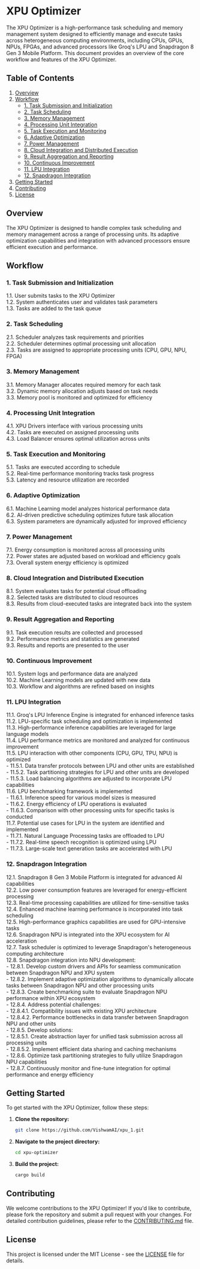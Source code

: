 # XPU Optimizer

The XPU Optimizer is a high-performance task scheduling and memory management system designed to efficiently manage and execute tasks across heterogeneous computing environments, including CPUs, GPUs, NPUs, FPGAs, and advanced processors like Groq's LPU and Snapdragon 8 Gen 3 Mobile Platform. This document provides an overview of the core workflow and features of the XPU Optimizer.

## Table of Contents

1. [Overview](#overview)
2. [Workflow](#workflow)
    - [1. Task Submission and Initialization](#1-task-submission-and-initialization)
    - [2. Task Scheduling](#2-task-scheduling)
    - [3. Memory Management](#3-memory-management)
    - [4. Processing Unit Integration](#4-processing-unit-integration)
    - [5. Task Execution and Monitoring](#5-task-execution-and-monitoring)
    - [6. Adaptive Optimization](#6-adaptive-optimization)
    - [7. Power Management](#7-power-management)
    - [8. Cloud Integration and Distributed Execution](#8-cloud-integration-and-distributed-execution)
    - [9. Result Aggregation and Reporting](#9-result-aggregation-and-reporting)
    - [10. Continuous Improvement](#10-continuous-improvement)
    - [11. LPU Integration](#11-lpu-integration)
    - [12. Snapdragon Integration](#12-snapdragon-integration)
3. [Getting Started](#getting-started)
4. [Contributing](#contributing)
5. [License](#license)

## Overview

The XPU Optimizer is designed to handle complex task scheduling and memory management across a range of processing units. Its adaptive optimization capabilities and integration with advanced processors ensure efficient execution and performance.

## Workflow

### 1. Task Submission and Initialization

1.1. User submits tasks to the XPU Optimizer  
1.2. System authenticates user and validates task parameters  
1.3. Tasks are added to the task queue

### 2. Task Scheduling

2.1. Scheduler analyzes task requirements and priorities  
2.2. Scheduler determines optimal processing unit allocation  
2.3. Tasks are assigned to appropriate processing units (CPU, GPU, NPU, FPGA)

### 3. Memory Management

3.1. Memory Manager allocates required memory for each task  
3.2. Dynamic memory allocation adjusts based on task needs  
3.3. Memory pool is monitored and optimized for efficiency

### 4. Processing Unit Integration

4.1. XPU Drivers interface with various processing units  
4.2. Tasks are executed on assigned processing units  
4.3. Load Balancer ensures optimal utilization across units

### 5. Task Execution and Monitoring

5.1. Tasks are executed according to schedule  
5.2. Real-time performance monitoring tracks task progress  
5.3. Latency and resource utilization are recorded

### 6. Adaptive Optimization

6.1. Machine Learning model analyzes historical performance data  
6.2. AI-driven predictive scheduling optimizes future task allocation  
6.3. System parameters are dynamically adjusted for improved efficiency

### 7. Power Management

7.1. Energy consumption is monitored across all processing units  
7.2. Power states are adjusted based on workload and efficiency goals  
7.3. Overall system energy efficiency is optimized

### 8. Cloud Integration and Distributed Execution

8.1. System evaluates tasks for potential cloud offloading  
8.2. Selected tasks are distributed to cloud resources  
8.3. Results from cloud-executed tasks are integrated back into the system

### 9. Result Aggregation and Reporting

9.1. Task execution results are collected and processed  
9.2. Performance metrics and statistics are generated  
9.3. Results and reports are presented to the user

### 10. Continuous Improvement

10.1. System logs and performance data are analyzed  
10.2. Machine Learning models are updated with new data  
10.3. Workflow and algorithms are refined based on insights

### 11. LPU Integration

11.1. Groq's LPU Inference Engine is integrated for enhanced inference tasks  
11.2. LPU-specific task scheduling and optimization is implemented  
11.3. High-performance inference capabilities are leveraged for large language models  
11.4. LPU performance metrics are monitored and analyzed for continuous improvement  
11.5. LPU interaction with other components (CPU, GPU, TPU, NPU) is optimized  
    - 11.5.1. Data transfer protocols between LPU and other units are established  
    - 11.5.2. Task partitioning strategies for LPU and other units are developed  
    - 11.5.3. Load balancing algorithms are adjusted to incorporate LPU capabilities  
11.6. LPU benchmarking framework is implemented  
    - 11.6.1. Inference speed for various model sizes is measured  
    - 11.6.2. Energy efficiency of LPU operations is evaluated  
    - 11.6.3. Comparison with other processing units for specific tasks is conducted  
11.7. Potential use cases for LPU in the system are identified and implemented  
    - 11.7.1. Natural Language Processing tasks are offloaded to LPU  
    - 11.7.2. Real-time speech recognition is optimized using LPU  
    - 11.7.3. Large-scale text generation tasks are accelerated with LPU

### 12. Snapdragon Integration

12.1. Snapdragon 8 Gen 3 Mobile Platform is integrated for advanced AI capabilities  
12.2. Low power consumption features are leveraged for energy-efficient processing  
12.3. Real-time processing capabilities are utilized for time-sensitive tasks  
12.4. Enhanced machine learning performance is incorporated into task scheduling  
12.5. High-performance graphics capabilities are used for GPU-intensive tasks  
12.6. Snapdragon NPU is integrated into the XPU ecosystem for AI acceleration  
12.7. Task scheduler is optimized to leverage Snapdragon's heterogeneous computing architecture  
12.8. Snapdragon integration into NPU development:  
    - 12.8.1. Develop custom drivers and APIs for seamless communication between Snapdragon NPU and XPU system  
    - 12.8.2. Implement adaptive optimization algorithms to dynamically allocate tasks between Snapdragon NPU and other processing units  
    - 12.8.3. Create benchmarking suite to evaluate Snapdragon NPU performance within XPU ecosystem  
    - 12.8.4. Address potential challenges:  
        - 12.8.4.1. Compatibility issues with existing XPU architecture  
        - 12.8.4.2. Performance bottlenecks in data transfer between Snapdragon NPU and other units  
    - 12.8.5. Develop solutions:  
        - 12.8.5.1. Create abstraction layer for unified task submission across all processing units  
        - 12.8.5.2. Implement efficient data sharing and caching mechanisms  
    - 12.8.6. Optimize task partitioning strategies to fully utilize Snapdragon NPU capabilities  
    - 12.8.7. Continuously monitor and fine-tune integration for optimal performance and energy efficiency

## Getting Started

To get started with the XPU Optimizer, follow these steps:

1. **Clone the repository:**
    ```bash
    git clone https://github.com/VishwamAI/xpu_1.git
    ```

2. **Navigate to the project directory:**
    ```bash
    cd xpu-optimizer
    ```

3. **Build the project:**
    ```bash
    cargo build
    ```

## Contributing

We welcome contributions to the XPU Optimizer! If you'd like to contribute, please fork the repository and submit a pull request with your changes. For detailed contribution guidelines, please refer to the [CONTRIBUTING.md](CONTRIBUTING.md) file.

## License

This project is licensed under the MIT License - see the [LICENSE](LICENSE) file for details.


